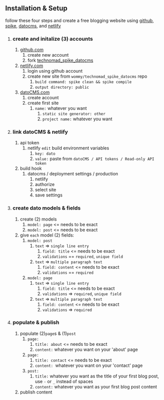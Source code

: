 #



## Installation & Setup

follow these four steps and create a free blogging website using [github](//github.com), [spike](//spike.cf), [datocms](//datocms.com), and [netlify](//netlify.com)

1. ### create and initalize (3) accounts
    1. [github.com](//github.com)
        1. create new account
        1. fork [technomad_spike_datocms](//www.github.com/wommy/technomad_spike_datocms)
    1. [netlify.com](//netlify.com)
        1. login using github account
        1. create new site from `wommy/technomad_spike_datocms` repo
            1. `build command: spike clean && spike compile`
            1. `output directory: public`
    1. [datoCMS.com](//www.datocms.com)
        1. create account
        1. create first site
            1. `name:` whatever you want
                1. `static site generator: other`
                1. `project name:` whatever you want

1. ### link datoCMS & netlify
    1. api token
        1. netlify `edit` build environment variables
            1. `key: dato`
              1. `value:` paste from `datoCMS / API tokens / Read-only API token`
    1. build hook
        1. datocms / deployment settings / production
            1. netlify
            1. authorize
            1. select site
            1. save settings

1. ### create dato models & fields
    1. create (2) models
        1. `model: page` <= needs to be exact
        1. `model: post` <= needs to be exact
    1. give `each` model (2) fields:
        1. `model: post`
            1. `text` => `single line entry`
                1. `field: title` <= needs to be exact
                1. `validations` == `required`, `unique field`
            1. `text` => `multiple paragraph text`
                1. `field: content` <= needs to be exact
                1. `validations` == `required`
        1. `model: page`
            1. `text` => `single line entry`
                1. `field: title` <= needs to be exact
                1. `validations` => `required`, `unique field`
            1. `text` => `multiple paragraph text`
                1. `field: content` <= needs to be exact
                1. `validations` => `required`

1. ### populate & publish
    1. populate (2)`page`s & (1)`post`
        1. `page:`
            1. `title: about` <= needs to be exact
            1. `content:` whatever you want on your 'about' page
        1. `page:`
            1. `title: contact` <= needs to be exact
            1. `content: `whatever you want on your 'contact' page
        1. `post:`
            1. `title:` whatever you want as the title of your first blog post, use `-` or `_` instead of spaces
            1. `content:` whatever you want as your first blog post content
    1. publish content
